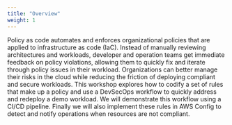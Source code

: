 ```yaml
---
title: "Overview"
weight: 1
---
```


Policy as code automates and enforces organizational policies that are applied to infrastructure as code (IaC). Instead of manually reviewing architectures and workloads, developer and operation teams get immediate feedback on policy violations, allowing them to quickly fix and iterate through policy issues in their workload. Organizations can better manage their risks in the cloud while reducing the friction of deploying compliant and secure workloads. This workshop explores how to codify a set of rules that make up a policy and use a DevSecOps workflow to quickly address and redeploy a demo workload. We will demonstrate this workflow using a CI/CD pipeline. Finally we will also implement these rules in AWS Config to detect and notify operations when resources are not compliant.